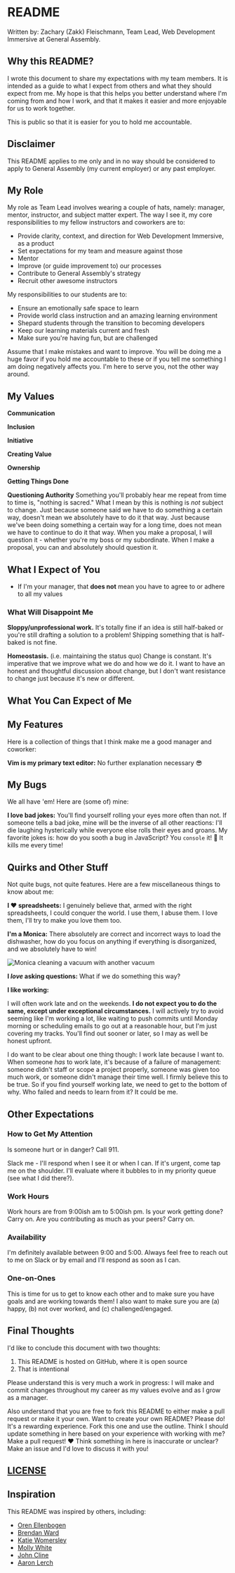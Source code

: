 # README

Written by: Zachary (Zakk) Fleischmann, Team Lead, Web Development Immersive at
General Assembly.

## Why this README?

I wrote this document to share my expectations with my team members. It is
intended as a guide to what I expect from others and what they should expect
from me. My hope is that this helps you better understand where I'm coming from
and how I work, and that it makes it easier and more enjoyable for us to work
together.

This is public so that it is easier for you to hold me accountable.

## Disclaimer

This README applies to me only and in no way should be considered to apply to
General Assembly (my current employer) or any past employer.

## My Role

My role as Team Lead involves wearing a couple of hats, namely: manager, mentor,
instructor, and subject matter expert. The way I see it, my core
responsibilities to my fellow instructors and coworkers are to:

* Provide clarity, context, and direction for Web Development Immersive, as
    a product
* Set expectations for my team and measure against those
* Mentor
* Improve (or guide improvement to) our processes
* Contribute to General Assembly's strategy
* Recruit other awesome instructors

My responsibilities to our students are to:

* Ensure an emotionally safe space to learn
* Provide world class instruction and an amazing learning environment
* Shepard students through the transition to becoming developers
* Keep our learning materials current and fresh
* Make sure you're having fun, but are challenged

Assume that I make mistakes and want to improve. You will be doing me a huge
favor if you hold me accountable to these or if you tell me something I am doing
negatively affects you. I'm here to serve you, not the other way around.

## My Values

**Communication**

**Inclusion**

**Initiative**

**Creating Value**

**Ownership**

**Getting Things Done**

**Questioning Authority** Something you'll probably hear me repeat from time to time is, "nothing is sacred." What I mean by this is nothing is *not* subject to change. Just because someone said we have to do something a certain way, doesn't mean we absolutely have to do it that way. Just because we've been doing something a certain way for a long time, does not mean we have to continue to do it that way. When you make a proposal, I will question it - whether you're my boss or my subordinate. When I make a proposal, you can and absolutely should question it.

## What I Expect of You

* If I'm your manager, that **does not** mean you have to agree to or adhere to
    all my values

### What Will Disappoint Me

**Sloppy/unprofessional work.** It's totally fine if an idea is still half-baked
or you're still drafting a solution to a problem! Shipping something that is
half-baked is not fine.

**Homeostasis.** (i.e. maintaining the status quo) Change is constant. It's
imperative that we improve what we do and how we do it. I want to have an
honest and thoughtful discussion about change, but I don't want resistance to
change just because it's new or different.

## What You Can Expect of Me

## My Features

Here is a collection of things that I think make me a good manager and coworker:

**Vim is my primary text editor:** No further explanation necessary 😎

## My Bugs

We all have 'em! Here are (some of) mine:

**I love bad jokes:** You'll find yourself rolling your eyes more often than
not. If someone tells a bad joke, mine will be the inverse of all other
reactions: I'll die laughing hysterically while everyone else rolls their eyes
and groans. My favorite jokes is: how do you sooth a bug in JavaScript? You
`console` it! 🤣 It kills me every time!

## Quirks and Other Stuff

Not quite bugs, not quite features. Here are a few miscellaneous things to know
about me:

**I ❤️ spreadsheets:** I genuinely believe that, armed with the right
spreadsheets, I could conquer the world. I use them, I abuse them. I love
them, I'll try to make you love them too.

**I'm a Monica:** There absolutely are correct and incorrect ways to load the
dishwasher, how do you focus on anything if everything is disorganized, and we
absolutely have to win!

![Monica cleaning a vacuum with another vacuum](https://gph.is/2cHNtNl)

**I *love* asking questions:** What if we do something this way?

**I like working:**

I will often work late and on the weekends. **I do not expect you to do the
same, except under exceptional circumstances.** I will actively try to avoid
seeming like I'm working a lot, like waiting to push commits until Monday
morning or scheduling emails to go out at a reasonable hour, but I'm just
covering my tracks. You'll find out sooner or later, so I may as well be honest
upfront.

I do want to be clear about one thing though: I work late because I want to.
When someone *has* to work late, it's because of a failure of management:
someone didn't staff or scope a project properly, someone was given too much
work, or someone didn't manage their time well. I firmly believe this to be
true. So if you find yourself working late, we need to get to the bottom of why.
Who failed and needs to learn from it? It could be me.

## Other Expectations

### How to Get My Attention

Is someone hurt or in danger? Call 911.

Slack me - I'll respond when I see it or when I can. If it's urgent, come tap me
on the shoulder. I'll evaluate where it bubbles to in my priority queue (see what I did there?).

### Work Hours

Work hours are from 9:00ish am to 5:00ish pm. Is your work getting done? Carry
on. Are you contributing as much as your peers? Carry on.

### Availability

I'm definitely available between 9:00 and 5:00. Always feel free to reach out to
me on Slack or by email and I'll respond as soon as I can.

### One-on-Ones

This is time for us to get to know each other and to make sure you have goals
and are working towards them! I also want to make sure you are (a) happy, (b)
not over worked, and (c) challenged/engaged.

## Final Thoughts

I'd like to conclude this document with two thoughts:

1. This README is hosted on GitHub, where it is open source
1. That is intentional

Please understand this is very much a work in progress: I will make and commit
changes throughout my career as my values evolve and as I grow as a manager.

Also understand that you are free to fork this README to either make a pull
request or make it your own. Want to create your own README? Please do! It's
a rewarding experience. Fork this one and use the outline. Think I should update
something in here based on your experience with working with me? Make a pull
request! ❤️ Think something in here is inaccurate or unclear? Make an issue and
I'd love to discuss it with you!

## [LICENSE](LICENSE)

## Inspiration

This README was inspired by others, including:

* [Oren Ellenbogen](https://docs.google.com/document/d/1sx5ssYb_xMrmwPpyjD5xP7RvQ7cHweDYlRGn2SXztKw/edit)
* [Brendan Ward](https://github.com/brendan-ward/manager-readme)
* [Katie Womersley](https://github.com/KatieLo/README)
* [Molly White](https://github.com/molly/manager-README)
* [John Cline](https://docs.google.com/presentation/d/1RBnVvwJm7YBD2JZZ7y4HuQYf8pIx5ULKz4KIj3_uCDY/edit#slide=id.p)
* [Aaron Lerch](https://docs.google.com/presentation/d/1F2PWxQ-sKJ1uAlrhU9ULXOVmH-CW6dw_ufMzbFLAWHA/edit#slide=id.p)
